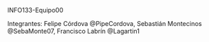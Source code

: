 INFO133-Equipo00

Integrantes: Felipe Córdova @PipeCordova, Sebastián Montecinos @SebaMonte07, Francisco Labrín @Lagartin1





